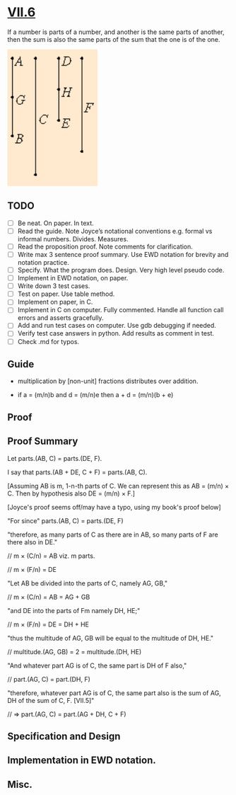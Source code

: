 # [VII.6](https://mathcs.clarku.edu/~djoyce/java/elements/bookVII/propVII6.html)

If a number is parts of a number, and another is the same parts of another, then the sum is also the same parts of the sum that the one is of the one.

![VII.6](VII.6.png)

## TODO

* [ ] Be neat. On paper. In text.
* [ ] Read the guide. Note Joyce’s notational conventions e.g. formal vs informal numbers. Divides. Measures.
* [ ] Read the proposition proof. Note comments for clarification.
* [ ] Write max 3 sentence proof summary. Use EWD notation for brevity and notation practice.
* [ ] Specify. What the program does. Design. Very high level pseudo code.
* [ ] Implement in EWD notation, on paper.
* [ ] Write down 3 test cases.
* [ ] Test on paper. Use table method.
* [ ] Implement on paper, in C. 
* [ ] Implement in C on computer. Fully commented. Handle all function call errors and asserts gracefully.
* [ ] Add and run test cases on computer. Use gdb debugging if needed.
* [ ] Verify test case answers in python. Add results as comment in test.
* [ ] Check .md for typos.

## Guide

* multiplication by [non-unit] fractions distributes over addition.

* if a = (m/n)b and d = (m/n)e then a + d = (m/n)(b + e)

## Proof 

## Proof Summary

Let parts.(AB, C) = parts.(DE, F).

I say that parts.(AB + DE, C + F) = parts.(AB, C).

[Assuming AB is m, 1-n-th parts of C. We can represent this as AB = (m/n) × C. Then by hypothesis also DE = (m/n) × F.]

[Joyce's proof seems off/may have a typo, using my book's proof below]

"For since" parts.(AB, C) = parts.(DE, F)

"therefore, as many parts of C as there are in AB, so many parts of F are there also in DE."

// m × (C/n) = AB viz. m parts.

// m × (F/n) = DE

"Let AB be divided into the parts of C, namely AG, GB,"

//  m × (C/n) = AB = AG + GB

"and DE into the parts of Fm namely DH, HE;"

// m × (F/n) = DE = DH + HE

"thus the multitude of AG, GB will be equal to the multitude of DH, HE."

// multitude.(AG, GB) = 2 = multitude.(DH, HE)

"And whatever part AG is of C, the same part is DH of F also,"

// part.(AG, C) = part.(DH, F)

"therefore, whatever part AG is of C, the same part also is the sum of AG, DH of the sum of C, F. [VII.5]"

// ⇒ part.(AG, C) = part.(AG + DH, C + F)

## Specification and Design

## Implementation in EWD notation.

## Misc.

